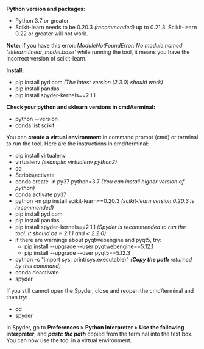 **Python version and packages:**
*	Python 3.7 or greater
*	Scikit-learn needs to be 0.20.3 _(recommended)_ up to 0.21.3. Scikit-learn 0.22 or greater will not work. 

**Note:**
If you have this error: _ModuleNotFoundError: No module named 'sklearn.linear_model.base'_ while running the tool, it means you have the incorrect version of scikit-learn. 

**Install:**
*	pip install pydicom            _(The latest version (2.3.0) should work)_
*	pip install pandas
*	pip install spyder-kernels==2.1.1

**Check your python and sklearn versions in cmd/terminal:**
*	python --version
*	conda list scikit

You can **create a virtual environment** in command prompt (cmd) or terminal to run the tool. Here are the instructions in cmd/terminal: 
*	pip install virtualenv
*	virtualenv <new environment>          _(example: virtualenv python2)_
*	cd <new environment>
*	Scripts\activate
*	conda create -n py37 python=3.7      _(You can install higher version of python)_
*	conda activate py37
*	python -m pip install scikit-learn==0.20.3     _(scikit-learn version 0.20.3 is recommended)_
*	pip install pydicom
*	pip install pandas
*	pip install spyder-kernels==2.1.1       _(Spyder is recommended to run the tool. It should be ≥ 2.1.1 and < 2.2.0)_
  * if there are warnings about pyqtwebengine and pyqt5, try: 
    - pip install --upgrade --user pyqtwebengine==5.12.1
    - pip install --upgrade --user pyqt5==5.12.3
*	python -c "import sys; print(sys.executable)"   _(**Copy the path** returned by this command)_
*	conda deactivate              
*	spyder 			

If you still cannot open the Spyder, close and reopen the cmd/terminal and then try:
*	cd <new environment>         
*	spyder

In Spyder, go to **Preferences > Python Interpreter > Use the following interpreter**, and _**paste the path**_ copied from the terminal into the text box. You can now use the tool in a virtual environment. 
